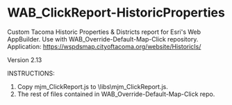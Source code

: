 # WAB_ClickReport-HistoricProperties
Custom Tacoma Historic Properties &amp; Districts report for Esri's Web AppBuilder. Use with WAB_Override-Default-Map-Click repository. Application: https://wspdsmap.cityoftacoma.org/website/HistoricIs/

Version 2.13

INSTRUCTIONS:

1. Copy mjm_ClickReport.js to \libs\mjm_ClickReport.js.
2. The rest of files contained in WAB_Override-Default-Map-Click repo.
